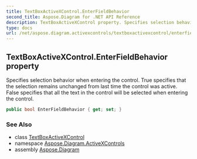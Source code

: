 ```yaml
---
title: TextBoxActiveXControl.EnterFieldBehavior
second_title: Aspose.Diagram for .NET API Reference
description: TextBoxActiveXControl property. Specifies selection behavior when entering the control. True specifies that the selection remains unchanged from last time the control was active. False specifies that all the text in the control will be selected when entering the control
type: docs
url: /net/aspose.diagram.activexcontrols/textboxactivexcontrol/enterfieldbehavior/
---
```

## TextBoxActiveXControl.EnterFieldBehavior property

Specifies selection behavior when entering the control. True specifies that the selection remains unchanged from last time the control was active. False specifies that all the text in the control will be selected when entering the control.

```csharp
public bool EnterFieldBehavior { get; set; }
```

### See Also

* class [TextBoxActiveXControl](../)
* namespace [Aspose.Diagram.ActiveXControls](../../textboxactivexcontrol/)
* assembly [Aspose.Diagram](../../../)


